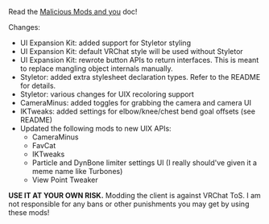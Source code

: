 Read the [Malicious Mods and you](https://github.com/knah/VRCMods/blob/master/Malicious-Mods.md) doc!

Changes:
 * UI Expansion Kit: added support for Styletor styling
 * UI Expansion Kit: default VRChat style will be used without Styletor
 * UI Expansion Kit: rewrote button APIs to return interfaces. This is meant to replace mangling object internals manually.
 * Styletor: added extra stylesheet declaration types. Refer to the README for details.
 * Styletor: various changes for UIX recoloring support
 * CameraMinus: added toggles for grabbing the camera and camera UI
 * IKTweaks: added settings for elbow/knee/chest bend goal offsets (see README)
 * Updated the following mods to new UIX APIs:
   * CameraMinus
   * FavCat
   * IKTweaks
   * Particle and DynBone limiter settings UI (I really should've given it a meme name like Turbones)
   * View Point Tweaker

**USE IT AT YOUR OWN RISK.** Modding the client is against VRChat ToS. I am not responsible for any bans or other punishments you may get by using these mods!